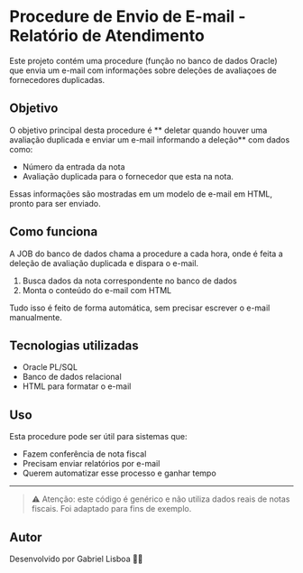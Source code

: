 # Procedure de Envio de E-mail - Relatório de Atendimento

Este projeto contém uma procedure (função no banco de dados Oracle) que envia um e-mail com informações sobre deleções de avaliaçoes de fornecedores duplicadas.

## Objetivo

O objetivo principal desta procedure é ** deletar quando houver uma avaliação duplicada e enviar um e-mail informando a deleção** com dados como:

- Número da entrada da nota
- Avaliação duplicada para o fornecedor que esta na nota.

Essas informações são mostradas em um modelo de e-mail em HTML, pronto para ser enviado.

## Como funciona

A JOB do banco de dados chama a procedure a cada hora, onde é feita a deleção de avaliação duplicada e dispara o e-mail.

1. Busca dados da nota correspondente no banco de dados
2. Monta o conteúdo do e-mail com HTML

Tudo isso é feito de forma automática, sem precisar escrever o e-mail manualmente.

## Tecnologias utilizadas

- Oracle PL/SQL
- Banco de dados relacional
- HTML para formatar o e-mail

## Uso

Esta procedure pode ser útil para sistemas que:

- Fazem conferência de nota fiscal
- Precisam enviar relatórios por e-mail
- Querem automatizar esse processo e ganhar tempo

---

> ⚠️ Atenção: este código é genérico e não utiliza dados reais de notas fiscais. Foi adaptado para fins de exemplo.

## Autor

Desenvolvido por Gabriel Lisboa 👨‍💻
